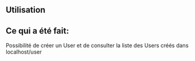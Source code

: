## Utilisation

Ce qui a été fait:
-
Possibilité de créer un User et de consulter la liste des Users créés dans 
localhost/user
